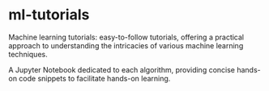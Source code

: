 # ml-tutorials
Machine learning tutorials: easy-to-follow tutorials, offering a practical approach to understanding the intricacies of various machine learning techniques.

A Jupyter Notebook dedicated to each algorithm, providing concise hands-on code snippets to facilitate hands-on learning.
